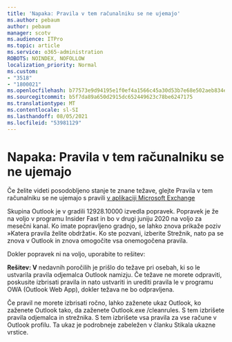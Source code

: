 ```yaml
---
title: 'Napaka: Pravila v tem računalniku se ne ujemajo'
ms.author: pebaum
author: pebaum
manager: scotv
ms.audience: ITPro
ms.topic: article
ms.service: o365-administration
ROBOTS: NOINDEX, NOFOLLOW
localization_priority: Normal
ms.custom:
- "3518"
- "1800021"
ms.openlocfilehash: b77573e9d94195e1f0ef4a1566c45a30d53b7e68e502aeb834e2ca5b9e6c5c76
ms.sourcegitcommit: b5f7da89a650d2915dc652449623c78be6247175
ms.translationtype: MT
ms.contentlocale: sl-SI
ms.lasthandoff: 08/05/2021
ms.locfileid: "53981129"
---
```

# <a name="error-the-rules-on-this-computer-do-not-match"></a>Napaka: Pravila v tem računalniku se ne ujemajo

Če želite videti posodobljeno stanje te znane težave, glejte Pravila v tem računalniku se ne ujemajo s pravili [v aplikaciji Microsoft Exchange](https://support.office.com/article/d032e037-b224-429e-b325-633afde9b5f0)

Skupina Outlook je v gradili 12928.10000 izvedla popravek. Popravek je že na voljo v programu Insider Fast in bo v drugi juniju 2020 na voljo za mesečni kanal. Ko imate popravljeno gradnjo, se lahko znova prikaže poziv »Katera pravila želite obdržati«. Ko ste pozvani, izberite Strežnik, nato pa se znova v Outlook in znova omogočite vsa onemogočena pravila.

Dokler popravek ni na voljo, uporabite to rešitev:

**Rešitev: V** nedavnih poročilih je prišlo do težave pri osebah, ki so le ustvarila pravila odjemalca Outlook namizju. Če težave ne morete odpraviti, poskusite izbrisati pravila in nato ustvariti in urediti pravila le v programu OWA (Outlook Web App), dokler težava ne bo odpravljena.

Če pravil ne morete izbrisati ročno, lahko zaženete ukaz Outlook, ko zaženete Outlook tako, da zaženete Outlook.exe /cleanrules. S tem izbrišete pravila odjemalca in strežnika. S tem izbrišete vsa pravila za vse račune v Outlook profilu. Ta ukaz je podrobneje zabeležen v članku Stikala ukazne vrstice.

